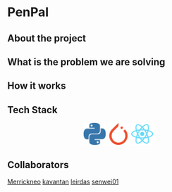# PenPal

## About the project

<!-- InnovateToEnable is a community of like-minded individuals who share the goal of creating impactful products for people with disabilities. Our aim is to bring together innovators from various backgrounds to collaborate and develop innovative solutions that can improve the lives of people with disabilities. -->

## What is the problem we are solving

<!-- People with disabilities often face unique challenges that can limit their ability to fully participate in society. Innovating for Disability aims to address these challenges by fostering a community of individuals who are passionate about creating products that can make a difference in the lives of people with disabilities. -->

## How it works

<!-- Innovating for Disability is an open community, and we welcome individuals from all backgrounds to join us. Our goal is to create a space where individuals can share ideas, collaborate on projects, and learn from each other. -->

## Tech Stack
<div align="center">
  <code><img height="50" src="img/python.svg" alt="Python" title="Python" /></code>
  <code><img height="50" src="img/pytorch.svg" alt="Pytorch" title="Pytorch" /></code>
  <code><img height="50" src="img/react.svg" alt="React" title="React" /></code>

</div>

## Collaborators

[Merrickneo](https://github.com/Merrickneo)
[kavantan](https://github.com/kavantan)
[leirdas](https://github.com/leirdas)
[senwei01](https://github.com/senwei01)
